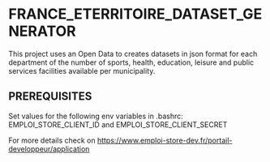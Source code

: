 # FRANCE_ETERRITOIRE_DATASET_GENERATOR
This project uses an Open Data to creates datasets in json format for each department of the number of sports, health, education, leisure and public services facilities available per municipality.

## PREREQUISITES
Set values for the following env variables in .bashrc:
EMPLOI_STORE_CLIENT_ID and
EMPLOI_STORE_CLIENT_SECRET

For more details check on https://www.emploi-store-dev.fr/portail-developpeur/application
